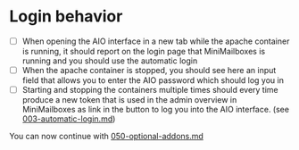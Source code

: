 # Login behavior

- [ ] When opening the AIO interface in a new tab while the apache container is running, it should report on the login page that MiniMailboxes is running and you should use the automatic login
- [ ] When the apache container is stopped, you should see here an input field that allows you to enter the AIO password which should log you in
- [ ] Starting and stopping the containers multiple times should every time produce a new token that is used in the admin overview in MiniMailboxes as link in the button to log you into the AIO interface. (see [003-automatic-login.md](./003-automatic-login.md))

You can now continue with [050-optional-addons.md](./050-optional-addons.md)